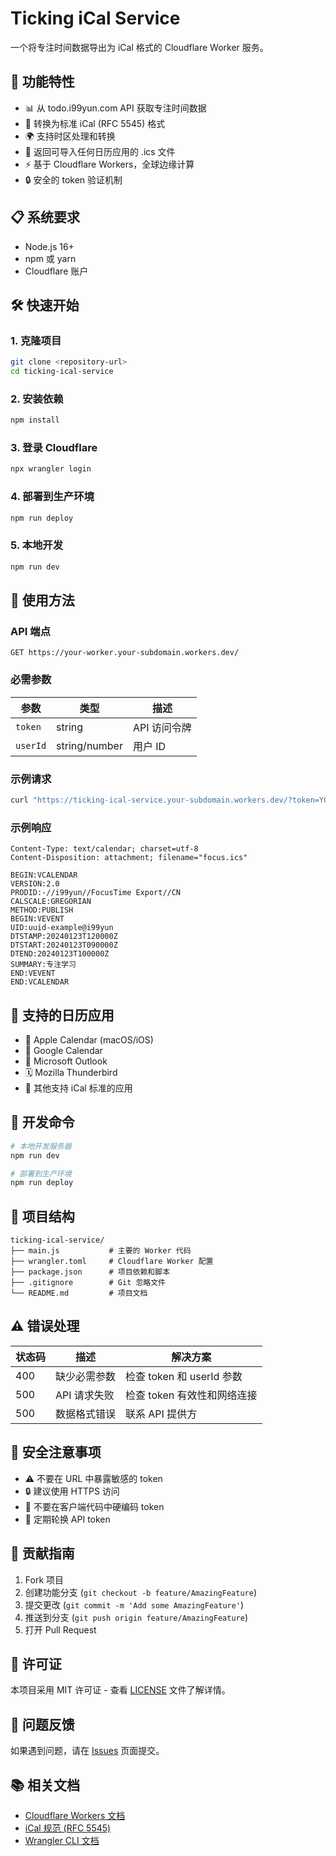 # Ticking iCal Service

一个将专注时间数据导出为 iCal 格式的 Cloudflare Worker 服务。

## 🚀 功能特性

- 📊 从 todo.i99yun.com API 获取专注时间数据
- 📅 转换为标准 iCal (RFC 5545) 格式
- 🌍 支持时区处理和转换
- 📱 返回可导入任何日历应用的 .ics 文件
- ⚡ 基于 Cloudflare Workers，全球边缘计算
- 🔒 安全的 token 验证机制

## 📋 系统要求

- Node.js 16+ 
- npm 或 yarn
- Cloudflare 账户

## 🛠️ 快速开始

### 1. 克隆项目

```bash
git clone <repository-url>
cd ticking-ical-service
```

### 2. 安装依赖

```bash
npm install
```

### 3. 登录 Cloudflare

```bash
npx wrangler login
```

### 4. 部署到生产环境

```bash
npm run deploy
```

### 5. 本地开发

```bash
npm run dev
```

## 📖 使用方法

### API 端点

```
GET https://your-worker.your-subdomain.workers.dev/
```

### 必需参数

| 参数 | 类型 | 描述 |
|------|------|------|
| `token` | string | API 访问令牌 |
| `userId` | string/number | 用户 ID |

### 示例请求

```bash
curl "https://ticking-ical-service.your-subdomain.workers.dev/?token=YOUR_TOKEN&userId=12345"
```

### 示例响应

```
Content-Type: text/calendar; charset=utf-8
Content-Disposition: attachment; filename="focus.ics"

BEGIN:VCALENDAR
VERSION:2.0
PRODID:-//i99yun//FocusTime Export//CN
CALSCALE:GREGORIAN
METHOD:PUBLISH
BEGIN:VEVENT
UID:uuid-example@i99yun
DTSTAMP:20240123T120000Z
DTSTART:20240123T090000Z
DTEND:20240123T100000Z
SUMMARY:专注学习
END:VEVENT
END:VCALENDAR
```

## 📱 支持的日历应用

- 🍎 Apple Calendar (macOS/iOS)
- 📧 Google Calendar
- 📮 Microsoft Outlook
- 🗓️ Mozilla Thunderbird
- 📅 其他支持 iCal 标准的应用

## 🔧 开发命令

```bash
# 本地开发服务器
npm run dev

# 部署到生产环境
npm run deploy
```

## 📁 项目结构

```
ticking-ical-service/
├── main.js           # 主要的 Worker 代码
├── wrangler.toml     # Cloudflare Worker 配置
├── package.json      # 项目依赖和脚本
├── .gitignore        # Git 忽略文件
└── README.md         # 项目文档
```

## ⚠️ 错误处理

| 状态码 | 描述 | 解决方案 |
|--------|------|----------|
| 400 | 缺少必需参数 | 检查 token 和 userId 参数 |
| 500 | API 请求失败 | 检查 token 有效性和网络连接 |
| 500 | 数据格式错误 | 联系 API 提供方 |

## 🔐 安全注意事项

- ⚠️ 不要在 URL 中暴露敏感的 token
- 🔒 建议使用 HTTPS 访问
- 🚫 不要在客户端代码中硬编码 token
- 📝 定期轮换 API token

## 🤝 贡献指南

1. Fork 项目
2. 创建功能分支 (`git checkout -b feature/AmazingFeature`)
3. 提交更改 (`git commit -m 'Add some AmazingFeature'`)
4. 推送到分支 (`git push origin feature/AmazingFeature`)
5. 打开 Pull Request

## 📄 许可证

本项目采用 MIT 许可证 - 查看 [LICENSE](LICENSE) 文件了解详情。

## 🐛 问题反馈

如果遇到问题，请在 [Issues](../../issues) 页面提交。

## 📚 相关文档

- [Cloudflare Workers 文档](https://developers.cloudflare.com/workers/)
- [iCal 规范 (RFC 5545)](https://tools.ietf.org/html/rfc5545)
- [Wrangler CLI 文档](https://developers.cloudflare.com/workers/wrangler/)